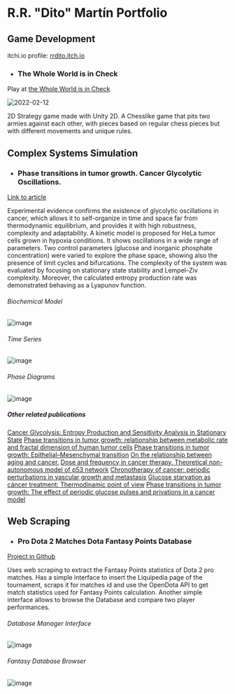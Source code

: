 # R.R. "Dito" Martín Portfolio

## Game Development

itchi.io profile:    [rrdito.itch.io](https://rrdito.itch.io)

- ### The Whole World is in Check

Play at [the Whole World is in Check](https://rrdito.itch.io/whole-world-check)

![2022-02-12](https://user-images.githubusercontent.com/100057221/206401412-e6169b54-3742-448f-93d6-7525a8019a26.gif)

2D Strategy game made with Unity 2D. A Chesslike game that pits two armies against each other, with pieces based on regular chess pieces but with different movements and unique rules.


## Complex Systems Simulation

- ### Phase transitions in tumor growth. Cancer Glycolytic Oscillations.

[Link to article](https://www.sciencedirect.com/science/article/abs/pii/S0378437117306404) 

Experimental evidence confirms the existence of glycolytic oscillations in cancer, which allows it to self-organize in time and space far from thermodynamic equilibrium, and provides it with high robustness, complexity and adaptability. A kinetic model is proposed for HeLa tumor cells grown in hypoxia conditions. It shows oscillations in a wide range of parameters. Two control parameters (glucose and inorganic phosphate concentration) were varied to explore the phase space, showing also the presence of limit cycles and bifurcations. The complexity of the system was evaluated by focusing on stationary state stability and Lempel–Ziv complexity. Moreover, the calculated entropy production rate was demonstrated behaving as a Lyapunov function.

###### Biochemical Model
![image](https://user-images.githubusercontent.com/100057221/206404148-3eaaab3f-6f0e-4db7-add7-97e0a3f304b0.png)

###### Time Series
![image](https://user-images.githubusercontent.com/100057221/206404511-33bea0d7-bcf4-4127-931c-473120193ca2.png)

###### Phase Diagrams
![image](https://user-images.githubusercontent.com/100057221/206404807-aeb1da87-9982-482d-87f5-0d385a78a3a8.png)

##### Other related publications
[Cancer Glycolysis: Entropy Production and Sensitivity Analysis in Stationary State](http://adenocarcinoma.imedpub.com/cancer-glycolysis-i-entropy-production-and-sensitivity-analysis-in-stationary-state.php?aid=8968)
[Phase transitions in tumor growth: relationship between metabolic rate and fractal dimension of human tumor cells](http://dx.doi.org/10.1016/j.physa.2016.12.089)
[Phase transitions in tumor growth: Epithelial–Mesenchymal transition](https://doi.org/10.1016/j.physa.2018.01.040)
[On the relationship between aging and cancer.](https://doi.org/10.15406/mojgg.2018.03.00103)
[Dose and frequency in cancer therapy. Theoretical non-autonomous model of p53 network](https://doi.org/0.1080/09291016.2018.1465697)
[Chronotherapy of cancer: periodic perturbations in vascular growth and metastasis](https://doi.org/10.1080/09291016.2018.1465698)
[Glucose starvation as cáncer treatment: Thermodinamic point of view](https://doi.org/10.15761/ICST.1000276)
[Phase transitions in tumor growth: The effect of periodic glucose pulses and privations in a cancer model](https://doi.org/10.15761/ICST.1000301)



## Web Scraping

- ### Pro Dota 2 Matches Dota Fantasy Points Database

[Project in Github](https://github.com/RRDito/Dota-Fantasy-Database)

Uses web scraping to extract the Fantasy Points statistics of Dota 2 pro matches. Has a simple interface to insert the Liquipedia page of the tournament, scraps it for matches id and use the OpenDota API to get match statistics used for Fantasy Points calculation. Another simple interface allows to browse the Database and compare two player performances.

###### Database Manager Interface
![image](https://user-images.githubusercontent.com/100057221/206409045-4da43b27-e41f-4e4d-b7a9-32abddbd2c26.png)

###### Fantasy Database Browser
![image](https://user-images.githubusercontent.com/100057221/206409573-49a5e18a-2184-4f3e-bf82-b30eb27c736c.png)



